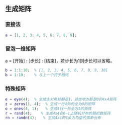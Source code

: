 ## 生成矩阵

### 直接法

```matlab
a = [1, 2, 3; 4, 5, 6; 7, 8, 9];
```

### 冒泡一维矩阵

a = [开始] : [步长] : [结束]，若步长为1则步长可以省略。

```matlab
b = 1:1:10;  % [1, 2, 3, 4, 5, 6, 7, 8, 9, 10]
b = 1:10;    % 与上一个式子相同
```

### 特殊矩阵

```matlab
e = eye(4);  % 生成主对角线都是1，其他地方都是0的4x4矩阵
z = zeros(1, 4);  % 生成一行4列的全为0的矩阵
o = ones(4, 1);   % 生成4行一列全为1的矩阵
r = rand(4);    % 生成4x4在0~1上随机分布的随机数矩阵
rn = randn(4);   % 生成4x4的以0为均值的高斯分布
```

